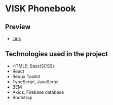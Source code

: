 # VISK Phonebook

## Preview
- [Link](https://sanyokmalyshev.github.io/visk_phonebook/#/)

## Technologies used in the project
- HTML5, Sass(SCSS) 
- React
- Redux Toolkit
- TypeScript, JavaScript
- BEM
- Axios, Firebase database
- Bootstrap
